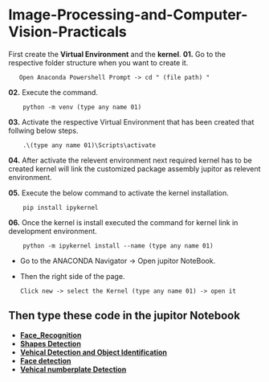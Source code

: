 
# Image-Processing-and-Computer-Vision-Practicals

First create the **Virtual Environment** and the **kernel**.
**01.** Go to the respective folder structure when you want to create it.

       Open Anaconda Powershell Prompt -> cd " (file path) "
**02.** Execute the command.

        python -m venv (type any name 01)
**03.** Activate the respective Virtual Environment that has been created that follwing below steps.

        .\(type any name 01)\Scripts\activate
**04.** After activate the relevent environment next required kernel has to be created kernel will link the customized package assembly jupitor as relevent environment.

**05.** Execute the below command to activate the kernel installation.

        pip install ipykernel
**06.** Once the kernel is install executed the command for kernel link in development environment.

        python -m ipykernel install --name (type any name 01)

- Go to the ANACONDA Navigator -> Open jupitor NoteBook.

- Then the right side of the page.

      Click new -> select the Kernel (type any name 01) -> open it



## Then type these code in the jupitor Notebook

 - [**Face_Recognition**](https://github.com/basuru07/Image-Processing-and-Computer-Vision-Practicals/tree/main/Face_Recognition)
 - [**Shapes Detection**](https://github.com/basuru07/Image-Processing-and-Computer-Vision-Practicals/tree/main/Shapes%20Detection)
 - [**Vehical Detection and Object Identification**](https://github.com/basuru07/Image-Processing-and-Computer-Vision-Practicals/tree/main/Vehical%20Detection%20and%20Object%20Identification)
  - [**Face detection**](https://github.com/basuru07/Image-Processing-and-Computer-Vision-Practicals/tree/main/face%20detection)
 - [**Vehical numberplate Detection**](https://github.com/basuru07/Image-Processing-and-Computer-Vision-Practicals/tree/main/vehical%20numberplate)

